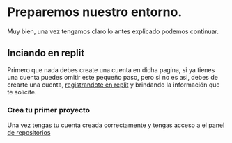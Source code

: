# Preparemos nuestro entorno.
Muy bien, una vez tengamos claro lo antes explicado podemos continuar.

## Inciando en replit
Primero que nada debes create una cuenta en dicha pagina, si ya tienes una cuenta puedes omitir este pequeño paso, pero si no es asi, debes de crearte una cuenta, [registrandote en replit](https://replit.com/signup) y brindando la información que te solicite.

### Crea tu primer proyecto
Una vez tengas tu cuenta creada correctamente y tengas acceso a el [panel de repositorios](https://replit.com/repls)
